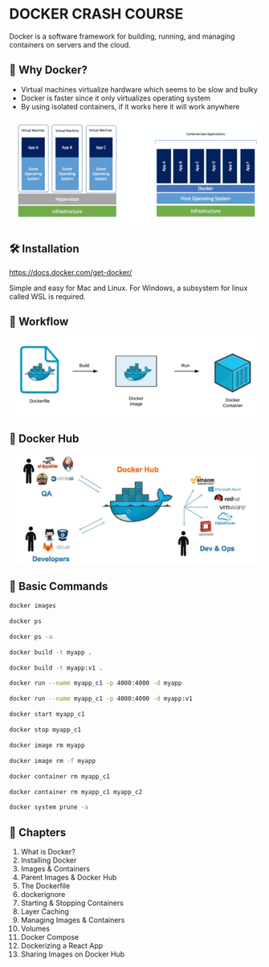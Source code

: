 # DOCKER CRASH COURSE

Docker is a software framework for building, running, and managing containers on servers and the cloud.

## 🤔 Why Docker?

- Virtual machines virtualize hardware which seems to be slow and bulky
- Docker is faster since it only virtualizes operating system
- By using isolated containers, if it works here it will work anywhere

<img src="./images/docker-vs-vm.png" alt="Docker vs virtual machines">

## 🛠 Installation

https://docs.docker.com/get-docker/

Simple and easy for Mac and Linux. For Windows, a subsystem for linux called WSL is required.

## 📝 Workflow

<img src="./images/workflow.jpg" alt="Docker workflow">

## 🐳 Docker Hub

<img src="./images/docker-hub.jpg" alt="Docker hub">

## 🤖 Basic Commands

```sh
docker images
```

```sh
docker ps
```

```sh
docker ps -a
```

```sh
docker build -t myapp .
```

```sh
docker build -t myapp:v1 .
```

```sh
docker run --name myapp_c1 -p 4000:4000 -d myapp
```

```sh
docker run --name myapp_c1 -p 4000:4000 -d myapp:v1
```

```sh
docker start myapp_c1
```

```sh
docker stop myapp_c1
```

```sh
docker image rm myapp
```

```sh
docker image rm -f myapp
```

```sh
docker container rm myapp_c1
```

```sh
docker container rm myapp_c1 myapp_c2
```

```sh
docker system prune -a
```

## 📖 Chapters

1. What is Docker?
1. Installing Docker
1. Images & Containers
1. Parent Images & Docker Hub
1. The Dockerfile
1. dockerignore
1. Starting & Stopping Containers
1. Layer Caching
1. Managing Images & Containers
1. Volumes
1. Docker Compose
1. Dockerizing a React App
1. Sharing Images on Docker Hub
